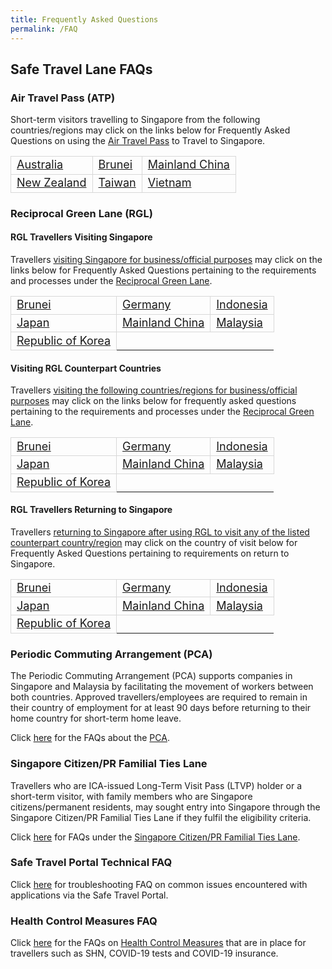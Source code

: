 ```yaml
---
title: Frequently Asked Questions
permalink: /FAQ
---
```


## Safe Travel Lane FAQs

### Air Travel Pass (ATP)

Short-term visitors travelling to Singapore from the following countries/regions may click on the links below for Frequently Asked Questions on using the [Air Travel Pass](https://safetravel.ica.gov.sg/atp/overview) to Travel to Singapore.

<table>
<tr>
<td style="font-size:18px; border-bottom:1px solid #D8D8D8; border-right:1px solid #D8D8D8;  border-left:1px solid #D8D8D8; border-top:1px solid #D8D8D8;"><a href="https://safetravel.ica.gov.sg/australia/atp/faq">Australia</a></td>
<td style="font-size:18px; border-bottom:1px solid #D8D8D8; border-right:1px solid #D8D8D8;  border-left:1px solid #D8D8D8; border-top:1px solid #D8D8D8;"><a href="https://safetravel.ica.gov.sg/brunei/atp/faq">Brunei</a></td>
<td style="font-size:18px; border-bottom:1px solid #D8D8D8; border-right:1px solid #D8D8D8;  border-left:1px solid #D8D8D8; border-top:1px solid #D8D8D8;"><a href="https://safetravel.ica.gov.sg/china/atp/faq">Mainland China</a></td>
</tr>
<tr>
<td style="font-size:18px; border-bottom:1px solid #D8D8D8; border-right:1px solid #D8D8D8;  border-left:1px solid #D8D8D8; border-top:1px solid #D8D8D8;"><a href="https://safetravel.ica.gov.sg/newzealand/atp/faq">New Zealand</a></td>
<td style="font-size:18px; border-bottom:1px solid #D8D8D8; border-right:1px solid #D8D8D8;  border-left:1px solid #D8D8D8; border-top:1px solid #D8D8D8;"><a href="https://safetravel.ica.gov.sg/taiwan/atp/faq">Taiwan</a></td>
<td style="font-size:18px; border-bottom:1px solid #D8D8D8; border-right:1px solid #D8D8D8;  border-left:1px solid #D8D8D8; border-top:1px solid #D8D8D8;"><a href="https://safetravel.ica.gov.sg/vietnam/atp/faq">Vietnam</a></td>
</tr>
</table>

### Reciprocal Green Lane (RGL)

#### RGL Travellers Visiting Singapore

Travellers <u>visiting Singapore for business/official purposes</u> may click on the links below for Frequently Asked Questions pertaining to the requirements and processes under the [Reciprocal Green Lane](https://safetravel.ica.gov.sg/rgl/overview).

<table>
<tr>
<td style="font-size:18px; border-bottom:1px solid #D8D8D8; border-right:1px solid #D8D8D8;  border-left:1px solid #D8D8D8; border-top:1px solid #D8D8D8;"><a href="https://safetravel.ica.gov.sg/rgl/faq">Brunei</a></td>
<td style="font-size:18px; border-bottom:1px solid #D8D8D8; border-right:1px solid #D8D8D8;  border-left:1px solid #D8D8D8; border-top:1px solid #D8D8D8;"><a href="https://safetravel.ica.gov.sg/rgl/faq">Germany</a></td>
<td style="font-size:18px; border-bottom:1px solid #D8D8D8; border-right:1px solid #D8D8D8;  border-left:1px solid #D8D8D8; border-top:1px solid #D8D8D8;"><a href="https://safetravel.ica.gov.sg/indonesia/rgl/faq">Indonesia</a></td>
</tr>
<tr>
<td style="font-size:18px; border-bottom:1px solid #D8D8D8; border-right:1px solid #D8D8D8;  border-left:1px solid #D8D8D8; border-top:1px solid #D8D8D8;"><a href="https://safetravel.ica.gov.sg/rgl/faq">Japan</a></td>
<td style="font-size:18px; border-bottom:1px solid #D8D8D8; border-right:1px solid #D8D8D8;  border-left:1px solid #D8D8D8; border-top:1px solid #D8D8D8;"><a href="https://safetravel.ica.gov.sg/rgl/faq">Mainland China</a></td>
<td style="font-size:18px; border-bottom:1px solid #D8D8D8; border-right:1px solid #D8D8D8;  border-left:1px solid #D8D8D8; border-top:1px solid #D8D8D8;"><a href="https://safetravel.ica.gov.sg/rgl/faq">Malaysia</a></td>
</tr>
<tr>
<td style="font-size:18px; border-bottom:1px solid #D8D8D8; border-right:1px solid #D8D8D8;  border-left:1px solid #D8D8D8; border-top:1px solid #D8D8D8;"><a href="https://safetravel.ica.gov.sg/rgl/faq">Republic of Korea</a></td>
</tr>
</table>


#### Visiting RGL Counterpart Countries

Travellers <u>visiting the following countries/regions for business/official purposes</u> may click on the links below for frequently asked questions pertaining to the requirements and processes under the [Reciprocal Green Lane](https://safetravel.ica.gov.sg/rgl/outbound/faq).

<table>
<tr>
<td style="font-size:18px; border-bottom:1px solid #D8D8D8; border-right:1px solid #D8D8D8;  border-left:1px solid #D8D8D8; border-top:1px solid #D8D8D8;"><a href="https://safetravel.ica.gov.sg/rgl/outbound/faq#faq-outbound-brunei">Brunei</a></td>
<td style="font-size:18px; border-bottom:1px solid #D8D8D8; border-right:1px solid #D8D8D8;  border-left:1px solid #D8D8D8; border-top:1px solid #D8D8D8;"><a href="https://safetravel.ica.gov.sg/rgl/outbound/faq#faq-outbound-germany">Germany</a></td>
<td style="font-size:18px; border-bottom:1px solid #D8D8D8; border-right:1px solid #D8D8D8;  border-left:1px solid #D8D8D8; border-top:1px solid #D8D8D8;"><a href="https://safetravel.ica.gov.sg/rgl/outbound/faq#faq-outbound-indonesia">Indonesia</a></td>
</tr>
<tr>
<td style="font-size:18px; border-bottom:1px solid #D8D8D8; border-right:1px solid #D8D8D8;  border-left:1px solid #D8D8D8; border-top:1px solid #D8D8D8;"><a href="https://safetravel.ica.gov.sg/rgl/outbound/faq#faq-outbound-japan">Japan</a></td>
<td style="font-size:18px; border-bottom:1px solid #D8D8D8; border-right:1px solid #D8D8D8;  border-left:1px solid #D8D8D8; border-top:1px solid #D8D8D8;"><a href="https://safetravel.ica.gov.sg/rgl/outbound/faq#faq-outbound-china">Mainland China</a></td>
<td style="font-size:18px; border-bottom:1px solid #D8D8D8; border-right:1px solid #D8D8D8;  border-left:1px solid #D8D8D8; border-top:1px solid #D8D8D8;"><a href="https://safetravel.ica.gov.sg/rgl/outbound/faq#faq-outbound-malaysia">Malaysia</a></td>
</tr>
<tr>
<td style="font-size:18px; border-bottom:1px solid #D8D8D8; border-right:1px solid #D8D8D8;  border-left:1px solid #D8D8D8; border-top:1px solid #D8D8D8;"><a href="https://safetravel.ica.gov.sg/rgl/outbound/faq#faq-outbound-rok">Republic of Korea</a></td>
</tr>
</table>

#### RGL Travellers Returning to Singapore

Travellers <u>returning to Singapore after using RGL to visit any of the listed counterpart country/region</u> may click on the country of visit below for Frequently Asked Questions pertaining to requirements on return to Singapore.

<table>
<tr>
<td style="font-size:18px; border-bottom:1px solid #D8D8D8; border-right:1px solid #D8D8D8;  border-left:1px solid #D8D8D8; border-top:1px solid #D8D8D8;"><a href="https://safetravel.ica.gov.sg/rgl/returnees/faq#faq-return-brunei">Brunei</a></td>
<td style="font-size:18px; border-bottom:1px solid #D8D8D8; border-right:1px solid #D8D8D8;  border-left:1px solid #D8D8D8; border-top:1px solid #D8D8D8;"><a href="https://safetravel.ica.gov.sg/rgl/returnees/faq#faq-return-germany">Germany</a></td>
<td style="font-size:18px; border-bottom:1px solid #D8D8D8; border-right:1px solid #D8D8D8;  border-left:1px solid #D8D8D8; border-top:1px solid #D8D8D8;"><a href="https://safetravel.ica.gov.sg/rgl/returnees/faq#faq-return-indonesia">Indonesia</a></td>
</tr>
<tr>
<td style="font-size:18px; border-bottom:1px solid #D8D8D8; border-right:1px solid #D8D8D8;  border-left:1px solid #D8D8D8; border-top:1px solid #D8D8D8;"><a href="https://safetravel.ica.gov.sg/rgl/returnees/faq#faq-return-japan">Japan</a></td>
<td style="font-size:18px; border-bottom:1px solid #D8D8D8; border-right:1px solid #D8D8D8;  border-left:1px solid #D8D8D8; border-top:1px solid #D8D8D8;"><a href="https://safetravel.ica.gov.sg/rgl/returnees/faq#faq-return-china">Mainland China</a></td>
<td style="font-size:18px; border-bottom:1px solid #D8D8D8; border-right:1px solid #D8D8D8;  border-left:1px solid #D8D8D8; border-top:1px solid #D8D8D8;"><a href="https://safetravel.ica.gov.sg/rgl/returnees/faq#faq-return-malaysia">Malaysia</a></td>
</tr>
<tr>
<td style="font-size:18px; border-bottom:1px solid #D8D8D8; border-right:1px solid #D8D8D8;  border-left:1px solid #D8D8D8; border-top:1px solid #D8D8D8;"><a href="https://safetravel.ica.gov.sg/rgl/returnees/faq#faq-return-rok">Republic of Korea</a></td>
</tr>
</table>


### Periodic Commuting Arrangement (PCA)

The Periodic Commuting Arrangement (PCA) supports companies in Singapore and Malaysia by facilitating the movement of workers between both countries. Approved travellers/employees are required to remain in their country of employment for at least 90 days before returning to their home country for short-term home leave. 

Click [here](https://safetravel.ica.gov.sg/malaysia/pca/faq) for the FAQs about the [PCA](/pca/overview).

### Singapore Citizen/PR Familial Ties Lane

Travellers who are ICA-issued Long-Term Visit Pass (LTVP) holder or a short-term visitor, with family members who are Singapore citizens/permanent residents, may sought entry into Singapore through the Singapore Citizen/PR Familial Ties Lane if they fulfil the eligibility criteria. 

Click [here](https://safetravel.ica.gov.sg/scpr-familial-ties-lane/faq) for FAQs under the [Singapore Citizen/PR Familial Ties Lane](/scpr-familial-ties-lane/requirements-and-process).

### Safe Travel Portal Technical FAQ

Click [here](/FAQ/tech) for troubleshooting FAQ on common issues encountered with applications via the Safe Travel Portal.

### Health Control Measures FAQ

Click [here](https://safetravel.ica.gov.sg/health/faq) for the FAQs on [Health Control Measures](/health) that are in place for travellers such as SHN, COVID-19 tests and COVID-19 insurance.
